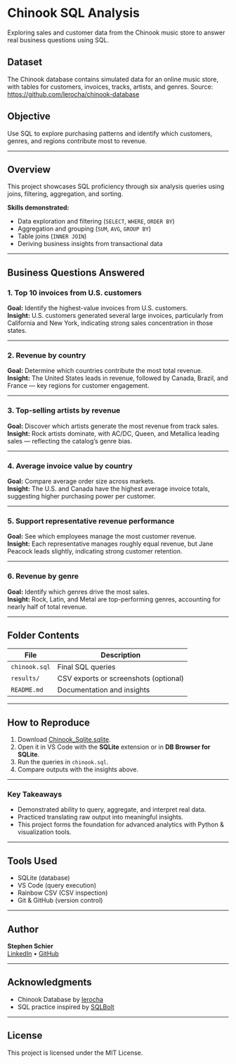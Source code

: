 # Chinook SQL Analysis
Exploring sales and customer data from the Chinook music store to answer real business questions using SQL.

## Dataset
The Chinook database contains simulated data for an online music store, with tables for customers, invoices, tracks, artists, and genres.
Source: https://github.com/lerocha/chinook-database

## Objective
Use SQL to explore purchasing patterns and identify which customers, genres, and regions contribute most to revenue.

---

## Overview
This project showcases SQL proficiency through six analysis queries using joins, filtering, aggregation, and sorting.

**Skills demonstrated:**
- Data exploration and filtering (`SELECT`, `WHERE`, `ORDER BY`)
- Aggregation and grouping (`SUM`, `AVG`, `GROUP BY`)
- Table joins (`INNER JOIN`)
- Deriving business insights from transactional data

---

## Business Questions Answered

### 1. Top 10 invoices from U.S. customers
**Goal:** Identify the highest-value invoices from U.S. customers.  
**Insight:** U.S. customers generated several large invoices, particularly from California and New York, indicating strong sales concentration in those states.

---

### 2. Revenue by country
**Goal:** Determine which countries contribute the most total revenue.  
**Insight:** The United States leads in revenue, followed by Canada, Brazil, and France — key regions for customer engagement.

---

### 3. Top-selling artists by revenue
**Goal:** Discover which artists generate the most revenue from track sales.  
**Insight:** Rock artists dominate, with AC/DC, Queen, and Metallica leading sales — reflecting the catalog’s genre bias.

---

### 4. Average invoice value by country
**Goal:** Compare average order size across markets.  
**Insight:** The U.S. and Canada have the highest average invoice totals, suggesting higher purchasing power per customer.

---

### 5. Support representative revenue performance
**Goal:** See which employees manage the most customer revenue.  
**Insight:** Each representative manages roughly equal revenue, but Jane Peacock leads slightly, indicating strong customer retention.

---

### 6. Revenue by genre
**Goal:** Identify which genres drive the most sales.  
**Insight:** Rock, Latin, and Metal are top-performing genres, accounting for nearly half of total revenue.

---

## Folder Contents
| File | Description |
|------|--------------|
| `chinook.sql` | Final SQL queries |
| `results/` | CSV exports or screenshots (optional) |
| `README.md` | Documentation and insights |

---

## How to Reproduce
1. Download [Chinook_Sqlite.sqlite](https://github.com/lerocha/chinook-database/blob/master/Chinook_Sqlite.sqlite).  
2. Open it in VS Code with the **SQLite** extension or in **DB Browser for SQLite**.  
3. Run the queries in `chinook.sql`.  
4. Compare outputs with the insights above.

---

### Key Takeaways
- Demonstrated ability to query, aggregate, and interpret real data.
- Practiced translating raw output into meaningful insights.
- This project forms the foundation for advanced analytics with Python & visualization tools.

--- 
## Tools Used
- SQLite (database)
- VS Code (query execution)
- Rainbow CSV (CSV inspection)
- Git & GitHub (version control)

---
## Author
**Stephen Schier**  
[LinkedIn](your-linkedin-url) • [GitHub](your-github-url)

---
## Acknowledgments
- Chinook Database by [lerocha](https://github.com/lerocha/chinook-database)
- SQL practice inspired by [SQLBolt](https://sqlbolt.com)

---
## License
This project is licensed under the MIT License.